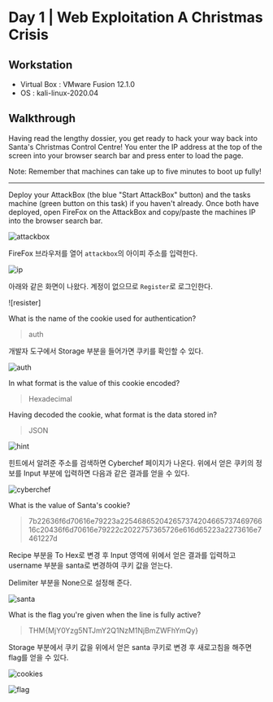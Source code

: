 # Day 1 | Web Exploitation A Christmas Crisis 

## Workstation
- Virtual Box : VMware Fusion 12.1.0
- OS : kali-linux-2020.04

## Walkthrough

Having read the lengthy dossier,  you get ready to hack your way back into Santa's Christmas Control Centre! You enter the IP address at the top of the screen into your browser search bar and press enter to load the page.

Note: Remember that machines can take up to five minutes to boot up fully!

***

Deploy your AttackBox (the blue "Start AttackBox" button) and the tasks machine (green button on this task) if you haven't already. Once both have deployed, open FireFox on the AttackBox and copy/paste the machines IP into the browser search bar.

![attackbox]()

FireFox 브라우저를 열어 `attackbox`의 아이피 주소를 입력한다.

![ip]()

아래와 같은 화면이 나왔다. 계정이 없으므로 `Register`로 로그인한다.

![resister]

What is the name of the cookie used for authentication?

> auth

개발자 도구에서 Storage 부분을 들어가면 쿠키를 확인할 수 있다.

![auth]()

In what format is the value of this cookie encoded?

> Hexadecimal

Having decoded the cookie, what format is the data stored in?

> JSON

![hint]()

힌트에서 알려준 주소를 검색하면 Cyberchef 페이지가 나온다. 위에서 얻은 쿠키의 정보를 Input 부분에 입력하면 다음과 같은 결과를 얻을 수 있다.

![cyberchef]()

What is the value of Santa's cookie?

> 7b22636f6d70616e79223a22546865204265737420466573746976616c20436f6d70616e79222c2022757365726e616d65223a2273616e7461227d

Recipe 부분을 To Hex로 변경 후 Input 영역에 위에서 얻은 결과를 입력하고 username 부분을 santa로 변경하여 쿠키 값을 얻는다.

Delimiter 부분을 None으로 설정해 준다.

![santa]()

What is the flag you're given when the line is fully active?

> THM{MjY0Yzg5NTJmY2Q1NzM1NjBmZWFhYmQy}

Storage 부분에서 쿠키 값을 위에서 얻은 santa 쿠키로 변경 후 새로고침을 해주면 flag를 얻을 수 있다.

![cookies]()

![flag]()